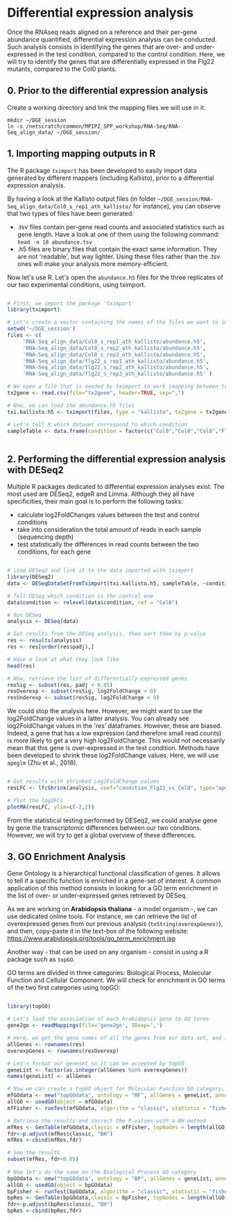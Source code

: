 # Differential expression analysis

Once the RNAseq reads aligned on a reference and their per-gene abundance quantified, differential expression analysis can be conducted. Such analysis consists in identifying the genes that are over- and under-expressed in the test condition, compared to the control condition.
Here, we will try to identify the genes that are differentially expressed in the Flg22 mutants, compared to the Col0 plants. 

## 0. Prior to the differential expression analysis

Create a working directory and link the mapping files we will use in it:

```
mkdir ~/DGE_session
ln -s /netscratch/common/MPIPZ_SPP_workshop/RNA-Seq/RNA-Seq_align_data/ ~/DGE_session/

```

## 1. Importing mapping outputs in R

The R package `tximport` has been developed to easily import data generated by different mappers (including Kallisto), prior to a differential expression analysis. 

By having a look at the Kallisto output files (in folder ```~/DGE_session/RNA-Seq_align_data/Col0_s_rep1_ath_kallisto/``` for instance), you can observe that two types of files have been generated:
- .tsv files contain per-gene read counts and associated statistics such as gene length. Have a look at one of them using the following command: `head -n 10 abundance.tsv`
- .h5 files are binary files that contain the exact same information. They are not 'readable', but way lighter. Using these files rather than the .tsv ones will make your analysis more memory-efficient.

Now let's use R.
Let's open the `abundance.h5` files for the three replicates of our two experimental conditions, using tximport.

```r

# First, we import the package 'tximport'
library(tximport)

# Let's create a vector containing the names of the files we want to import
setwd('~/DGE_session')
files <- c(
     'RNA-Seq_align_data/Col0_s_rep1_ath_kallisto/abundance.h5',
     'RNA-Seq_align_data/Col0_s_rep2_ath_kallisto/abundance.h5',
     'RNA-Seq_align_data/Col0_s_rep3_ath_kallisto/abundance.h5',
     'RNA-Seq_align_data/flg22_s_rep1_ath_kallisto/abundance.h5',
     'RNA-Seq_align_data/flg22_s_rep2_ath_kallisto/abundance.h5',
     'RNA-Seq_align_data/flg22_s_rep3_ath_kallisto/abundance.h5' )

# We open a file that is needed by tximport to work (mapping between transcriptIDs and geneIDs)
tx2gene <- read.csv(file="tx2gene", header=TRUE, sep=",")

# Now, we can load the abundance.h5 files
txi.kallisto.h5 <- tximport(files, type = "kallisto", tx2gene = tx2gene, ignoreTxVersion = TRUE)

# Let's tell R which dataset correspond to which condition
sampleTable <- data.frame(condition = factor(c("Col0","Col0","Col0","Flg22","Flg22","Flg22")))
     
```

## 2. Performing the differential expression analysis with DESeq2

Multiple R packages dedicated to differential expression analyses exist. The most used are DESeq2, edgeR and Limma. Although they all have specificities, their main goal is to perform the following tasks:
- calculate log2FoldChanges values between the test and control conditions
- take into consideration the total amount of reads in each sample (sequencing depth)
- test statistically the differences in read counts between the two conditions, for each gene

```r

# Load DESeq2 and link it to the data imported with tximport
library(DESeq2)
data <- DESeqDataSetFromTximport(txi.kallisto.h5, sampleTable, ~condition)

# Tell DESeq which condition is the control one
data$condition <- relevel(data$condition, ref = "Col0")

# Run DESeq
analysis <- DESeq(data)

# Get results from the DESeq analysis, then sort them by p-value
res <- results(analysis)
res <- res[order(res$padj),]

# Have a look at what they look like
head(res)

# Now, retrieve the list of differentially-expressed genes
resSig <- subset(res, padj < 0.05)
resOverexp <- subset(resSig, log2FoldChange > 0)
resUnderexp <- subset(resSig, log2FoldChange < 0)

```

We could stop the analysis here. However, we might want to use the log2FoldChange values in a latter analysis.
You can already see log2FoldChange values in the 'res' dataframes. However, these are biased. Indeed, a gene that has a low expression (and therefore small read counts) is more likely to get a very high log2FoldChange. This would not necessarily mean that this gene is over-expressed in the test condition. 
Methods have been developed to shrink these log2FoldChange values. Here, we will use `apeglm` (Zhu et al., 2018).


```r

# Get results with shrinked Log2FoldChange values
resLFC <- lfcShrink(analysis, coef="condition_Flg22_vs_Col0", type="apeglm")

# Plot the log2FCs
plotMA(resLFC, ylim=c(-2,2))

```

From the statistical testing performed by DESeq2, we could analyse gene by gene the transcriptomic differences between our two conditions. However, we will try to get a global overview of these differences.

## 3. GO Enrichment Analysis

Gene Ontology is a hierarchical functional classification of genes. It allows to tell if a specific function is enriched in a gene-set of interest. 
A common application of this method consists in looking for a GO term enrichment in the list of over- or under-expressed genes retrieved by DESeq. 

As we are working on **Arabidopsis thaliana** - a model organism -, we can use dedicated online tools. For instance, we can retrieve the list of overexpressed genes from our previous analysis (```toString(overexpGenes)```), and then, copy-paste it in the text-box of the following website: https://www.arabidopsis.org/tools/go_term_enrichment.jsp

Another way - that can be used on any organism - consist in using a R package such as `topGO`. 

GO terms are divided in three categories: Biological Process, Molecular Function and Cellular Component. We will check for enrichment in GO terms of the two first categories using topGO:


```r

library(topGO)

# Let's load the association of each Arabidopsis gene to GO terms 
gene2go <- readMappings(file='gene2go', IDsep=',')

# Here, we get the gene names of all the genes from our data set, and in another vector, the ones that are overexpressed
allGenes <- rownames(res)
overexpGenes <- rownames(resOverexp)

# Let's format our geneset so it can be accepted by topGO
geneList <- factor(as.integer(allGenes %in% overexpGenes))
names(geneList) <- allGenes

# Now we can create a topGO object for Molecular Function GO category, then run a Classic Fisher Test 
mfGOdata <- new("topGOdata", ontology = "MF", allGenes = geneList, annot = annFUN.gene2GO, gene2GO = gene2go)
allGO <- usedGO(object = mfGOdata) 
mfFisher <- runTest(mfGOdata, algorithm = "classic", statistic = "fisher", scoreOrder = "increasing")

# Retrieve the results and correct the P-values with a BH method
mfRes <- GenTable(mfGOdata,classic = mfFisher, topNodes = length(allGO))
fdr<-p.adjust(mfRes$classic, "BH")
mfRes <-cbind(mfRes,fdr)

# See the results
subset(mfRes, fdr<0.05)
           
# Now let's do the same on the Biological Process GO category
bpGOdata <- new("topGOdata", ontology = "BP", allGenes = geneList, annot = annFUN.gene2GO, gene2GO = gene2go)
allGO <- usedGO(object = bpGOdata) 
bpFisher <- runTest(bpGOdata, algorithm = "classic", statistic = "fisher", scoreOrder = "increasing")
bpRes <- GenTable(bpGOdata,classic = bpFisher, topNodes = length(allGO))
fdr<-p.adjust(bpRes$classic, "BH")
bpRes <-cbind(bpRes,fdr)


```

